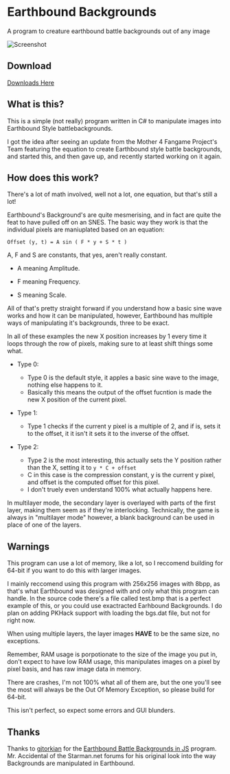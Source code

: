 # Earthbound Backgrounds
A program to creature earthbound battle backgrounds out of any image

![Screenshot](http://i.imgur.com/xrgzWY9.png)

## Download

[Downloads Here](https://github.com/Sn0wCrack/EarthboundBackgrounds/releases)

## What is this?
This is a simple (not really) program written in C# to manipulate images into Earthbound Style battlebackgrounds.

I got the idea after seeing an update from the Mother 4 Fangame Project's Team featuring the equation to create Earthbound style battle backgrounds, and started this, and then gave up, and recently started working on it again.

## How does this work?

There's a lot of math involved, well not a lot, one equation, but that's still a lot!

Earthbound's Background's are quite mesmerising, and in fact are quite the feat to have pulled off on an SNES. The basic way they work is that the individual pixels are maniuplated based on an equation:

```Offset (y, t) = A sin ( F * y + S * t )```

A, F and S are constants, that yes, aren't really constant.

- A meaning Amplitude.

- F meaning Frequency.

- S meaning Scale.

All of that's pretty straight forward if you understand how a basic sine wave works and how it can be manipulated, however, Earthbound has multiple ways of manipulating it's backgrounds, three to be exact.

In all of these examples the new X position increases by 1 every time it loops through the row of pixels, making sure to at least shift things some what.

- Type 0:
  - Type 0 is the default style, it apples a basic sine wave to the image, nothing else happens to it.
  - Basically this means the output of the offset fucntion is made the new X position of the current pixel.

- Type 1:
  - Type 1 checks if the current y pixel is a multiple of 2, and if is, sets it to the offset, it it isn't it sets it to the inverse of the offset.
  
- Type 2:
  - Type 2 is the most interesting, this actually sets the Y position rather than the X, setting it to ```y * C + offset```
  - C in this case is the compression constant, y is the current y pixel, and offset is the computed offset for this pixel.
  - I don't truely even understand 100% what actually happens here.
  
  
In multilayer mode, the secondary layer is overlayed with parts of the first layer, making them seem as if they're interlocking. Technically, the game is always in "multilayer mode" however, a blank background can be used in place of one of the layers.

## Warnings
This program can use a lot of memory, like a lot, so I reccomend building for 64-bit if you want to do this with larger images.

I mainly reccomend using this program with 256x256 images with 8bpp, as that's what Earthbound was designed with and only what this program can handle. In the source code there's a file called test.bmp that is a perfect example of this, or you could use exactracted Earhbound Backgrounds. I do plan on adding PKHack support with loading the bgs.dat file, but not for right now.

When using multiple layers, the layer images **HAVE** to be the same size, no exceptions.

Remember, RAM usage is porpotionate to the size of the image you put in, don't expect to have low RAM usage, this manipulates images on a pixel by pixel basis, and has raw image data in memory.

There are crashes, I'm not 100% what all of them are, but the one you'll see the most will always be the Out Of Memory Exception, so please build for 64-bit.

This isn't perfect, so expect some errors and GUI blunders.

## Thanks

Thanks to [gjtorkian](https://github.com/gjtorikian) for the [Earthbound Battle Backgrounds in JS](https://github.com/gjtorikian/Earthbound-Battle-Backgrounds-JS) program.
Mr. Accidental of the Starman.net forums for his original look into the way Backgrounds are manipulated in Earthbound.
